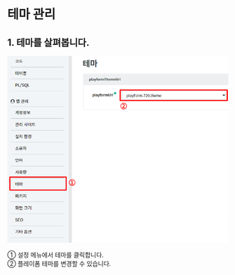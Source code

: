 # 테마 관리

## 1. 테마를 살펴봅니다.

![테마를 살펴봅니다](/media/image295.png)

①	설정 메뉴에서 테마를 클릭합니다.<br>
②	플레이폼 테마를 변경할 수 있습니다.

